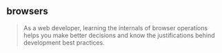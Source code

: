 ## browsers

> As a web developer, learning the internals of browser operations helps you 
make better decisions and know the justifications behind development best practices.

